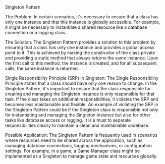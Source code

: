 Singleton Pattern

The Problem: In certain scenarios, it's necessary to ensure that a class has only one instance and that this instance is globally accessible. For example, it might be necessary to instantiate a shared resource like a database connection or a logging class.

The Solution: The Singleton Pattern provides a solution to this problem by ensuring that a class has only one instance and provides a global access point to it. This is achieved by making the constructor of the class private and providing a static method that always returns the same instance. Upon the first call to this method, the instance is created, and for all subsequent calls, the same instance is returned.

Single Responsibility Principle (SRP) in Singleton: The Single Responsibility Principle states that a class should have only one reason to change. In the Singleton Pattern, it's important to ensure that the class responsible for creating and managing the Singleton instance is only responsible for that task. If the class takes on additional responsibilities, it violates the SRP and becomes less maintainable and flexible. An example of violating the SRP in the Singleton Pattern could be if the Singleton class is responsible not only for instantiating and managing the Singleton instance but also for other tasks like database access or logging. It is a must to separate responsibilities clearly to maintain a clean and maintainable codebase.

Possible Application: The Singleton Pattern is frequently used in scenarios where resources need to be shared across the application, such as managing database connections, logging mechanisms, or configuration settings. For example, in a game, a Game Manager class might be implemented as a Singleton to manage game state and resources globally.